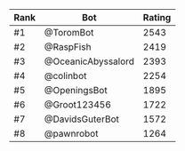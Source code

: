 Rank|Bot|Rating
---|---|---
#1|@ToromBot|2543
#2|@RaspFish|2419
#3|@OceanicAbyssalord|2393
#4|@colinbot|2254
#5|@OpeningsBot|1895
#6|@Groot123456|1722
#7|@DavidsGuterBot|1572
#8|@pawnrobot|1264
